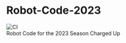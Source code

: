 # Robot-Code-2023
![CI](https://github.com/FRCTeam5199/Robot-Code-2023/workflows/CI/badge.svg)<br>
Robot Code for the 2023 Season Charged Up<br>
